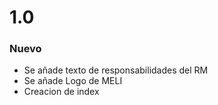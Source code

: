# 1.0 
### Nuevo
- Se añade texto de responsabilidades del RM 
- Se añade Logo de MELI 
- Creacion de index 



